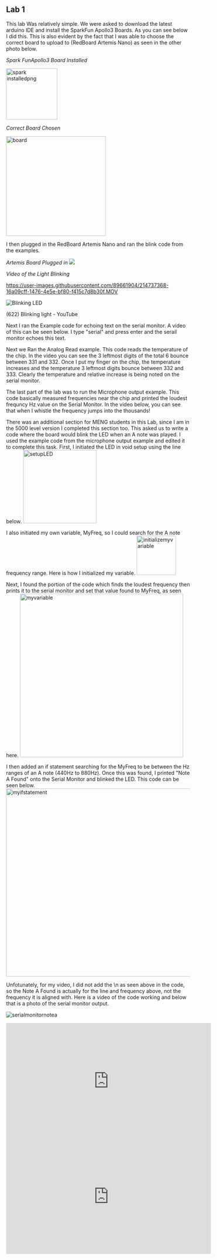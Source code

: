 ## Lab 1

This lab Was relatively simple. We were asked to download the latest arduino IDE and install the SparkFun Apollo3 Boards. As you can see below I did this. This is also evident by the fact that I was able to choose the correct board to upload to (RedBoard Artemis Nano) as seen in the other photo below.


*Spark FunApollo3 Board Installed*

<img width="140" alt="spark installedpng" src="https://user-images.githubusercontent.com/89661904/214734151-92a7946a-5dd6-49c3-9cf5-a6f022f13194.png">



*Correct Board Chosen*


<img width="272" alt="board" src="https://user-images.githubusercontent.com/89661904/214734731-ecbf085a-6e89-43e3-8784-fc8480f2d6fb.png">


I then plugged in the RedBoard Artemis Nano and ran the blink code from the examples. 


*Artemis Board Plugged in*
![](https://user-images.githubusercontent.com/89661904/214735930-b352260d-d1ac-4031-9c57-06db4b2dc1f8.jpg)

*Video of the Light Blinking*

https://user-images.githubusercontent.com/89661904/214737368-16a09cff-1476-4e5e-bf80-f415c7d8b30f.MOV

![Blinking LED](https://www.youtube.com/shorts/dIMhkwiaZEY)

(622) Blinking light - YouTube

Next I ran the Example code for echoing text on the serial monitor.
A video of this can be seen below. I type "serial" and press enter and the serail monitor echoes this text.


Next we Ran the Analog Read example. This code reads the temperature of the chip. In the video you can see the 3 leftmost digits of the total 6 bounce between 331 and 332. Once I put my finger on the chip, the temperature increases and the temperature 3 leftmost digits bounce between 332 and 333. Clearly the temperature and relative increase is being noted on the serial monitor.


The last part of the lab was to run the Microphone output example. This code basically measured frequencies near the chip and printed the loudest frequncy Hz value on the Serial Monitor. In the video below, you can see that when I whistle the frequency jumps into the thousands!


There was an additional section for MENG students in this Lab, since I am in the 5000 level version I completed this section too. This asked us to write a code where the board would blink the LED when an A note was played. I used the example code from the microphone output example and edited it to complete this task. First, I initiated the LED in void setup using the line below. 
<img width="200" alt="setupLED" src="https://user-images.githubusercontent.com/89661904/214743903-058a29e7-2850-4d52-afe3-ac75fafcaf96.png">

I also initiated my own variable, MyFreq, so I could search for the A note frequency range. Here is how I initialized my variable.
<img width="107" alt="initializemyvariable" src="https://user-images.githubusercontent.com/89661904/214743984-a2acfee5-1da3-44e1-976f-47df4e68a9d9.png">

Next, I found the portion of the code which finds the loudest frequency then prints it to the serial monitor and set that value found to MyFreq, as seen here.
<img width="446" alt="myvariable" src="https://user-images.githubusercontent.com/89661904/214744172-ca3f3f99-212e-48a7-a287-6519675de884.png">

I then added an if statement searching for the MyFreq to be between the Hz ranges of an A note (440Hz to 880Hz). Once this was found, I printed "Note A Found" onto the Serial Monitor and blinked the LED. This code can be seen below. 
<img width="513" alt="myifstatement" src="https://user-images.githubusercontent.com/89661904/214744072-3e5daa37-ddaa-47db-9160-26edaa0f5759.png">


Unfotunately, for my video, I did not add the \n as seen above in the code, so the Note A Found is actually for the line and frequency above, not the frequency it is aligned with. Here is a video of the code working and below that is a photo of the serial monitor output.

![serialmonitornotea](https://user-images.githubusercontent.com/89661904/214744200-5132b109-bd7d-4015-a1ae-a2610bb4d83f.png)




<iframe width="560" height="315" src="https://www.youtube.com/embed/Gv28DwYlsIA" title="YouTube video player" frameborder="0" allow="accelerometer; autoplay; clipboard-write; encrypted-media; gyroscope; picture-in-picture; web-share" allowfullscreen></iframe>


<iframe width="560" height="315" src="https://youtube.com/embed/dIMhkwiaZEY?feature=share" title="YouTube video player" frameborder="0" allow="accelerometer; autoplay; clipboard-write; encrypted-media; gyroscope; picture-in-picture; web-share" allowfullscreen></iframe>


